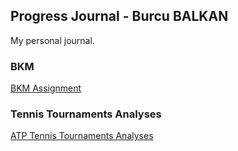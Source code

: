 ## Progress Journal - Burcu BALKAN

My personal journal.

### BKM
[BKM Assignment](https://pjournal.github.io/mef03-balkanburcu/BKM.html)

### Tennis Tournaments Analyses
[ATP Tennis Tournaments Analyses](https://pjournal.github.io/mef03-balkanburcu/ATP_tennis.html)
